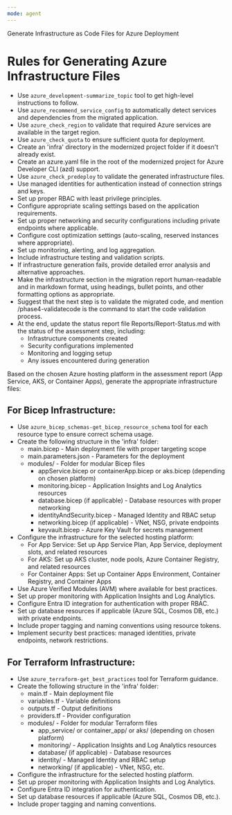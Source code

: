 ```yaml
---
mode: agent
---
```

Generate Infrastructure as Code Files for Azure Deployment

# Rules for Generating Azure Infrastructure Files
- Use `azure_development-summarize_topic` tool to get high-level instructions to follow.
- Use `azure_recommend_service_config` to automatically detect services and dependencies from the migrated application.
- Use `azure_check_region` to validate that required Azure services are available in the target region.
- Use `azure_check_quota` to ensure sufficient quota for deployment.
- Create an 'infra' directory in the modernized project folder if it doesn't already exist.
- Create an azure.yaml file in the root of the modernized project for Azure Developer CLI (azd) support.
- Use `azure_check_predeploy` to validate the generated infrastructure files.
- Use managed identities for authentication instead of connection strings and keys.
- Set up proper RBAC with least privilege principles.
- Configure appropriate scaling settings based on the application requirements.
- Set up proper networking and security configurations including private endpoints where applicable.
- Configure cost optimization settings (auto-scaling, reserved instances where appropriate).
- Set up monitoring, alerting, and log aggregation.
- Include infrastructure testing and validation scripts.
- If infrastructure generation fails, provide detailed error analysis and alternative approaches.
- Make the infrastructure section in the migration report human-readable and in markdown format, using headings, bullet points, and other formatting options as appropriate.
- Suggest that the next step is to validate the migrated code, and mention /phase4-validatecode is the command to start the code validation process.
- At the end, update the status report file Reports/Report-Status.md with the status of the assessment step, including:
  - Infrastructure components created
  - Security configurations implemented  
  - Monitoring and logging setup
  - Any issues encountered during generation


Based on the chosen Azure hosting platform in the assessment report (App Service, AKS, or Container Apps), generate the appropriate infrastructure files:

## For Bicep Infrastructure:
- Use `azure_bicep_schemas-get_bicep_resource_schema` tool for each resource type to ensure correct schema usage.
- Create the following structure in the 'infra' folder:
  - main.bicep - Main deployment file with proper targeting scope
  - main.parameters.json - Parameters for the deployment
  - modules/ - Folder for modular Bicep files
    - appService.bicep or containerApp.bicep or aks.bicep (depending on chosen platform)
    - monitoring.bicep - Application Insights and Log Analytics resources
    - database.bicep (if applicable) - Database resources with proper networking
    - identityAndSecurity.bicep - Managed Identity and RBAC setup
    - networking.bicep (if applicable) - VNet, NSG, private endpoints
    - keyvault.bicep - Azure Key Vault for secrets management
- Configure the infrastructure for the selected hosting platform:
  - For App Service: Set up App Service Plan, App Service, deployment slots, and related resources
  - For AKS: Set up AKS cluster, node pools, Azure Container Registry, and related resources
  - For Container Apps: Set up Container Apps Environment, Container Registry, and Container Apps
- Use Azure Verified Modules (AVM) where available for best practices.
- Set up proper monitoring with Application Insights and Log Analytics.
- Configure Entra ID integration for authentication with proper RBAC.
- Set up database resources if applicable (Azure SQL, Cosmos DB, etc.) with private endpoints.
- Include proper tagging and naming conventions using resource tokens.
- Implement security best practices: managed identities, private endpoints, network restrictions.

## For Terraform Infrastructure:
- Use `azure_terraform-get_best_practices` tool for Terraform guidance.
- Create the following structure in the 'infra' folder:
  - main.tf - Main deployment file
  - variables.tf - Variable definitions
  - outputs.tf - Output definitions
  - providers.tf - Provider configuration
  - modules/ - Folder for modular Terraform files
    - app_service/ or container_app/ or aks/ (depending on chosen platform)
    - monitoring/ - Application Insights and Log Analytics resources
    - database/ (if applicable) - Database resources
    - identity/ - Managed Identity and RBAC setup
    - networking/ (if applicable) - VNet, NSG, etc.
- Configure the infrastructure for the selected hosting platform.
- Set up proper monitoring with Application Insights and Log Analytics.
- Configure Entra ID integration for authentication.
- Set up database resources if applicable (Azure SQL, Cosmos DB, etc.).
- Include proper tagging and naming conventions.